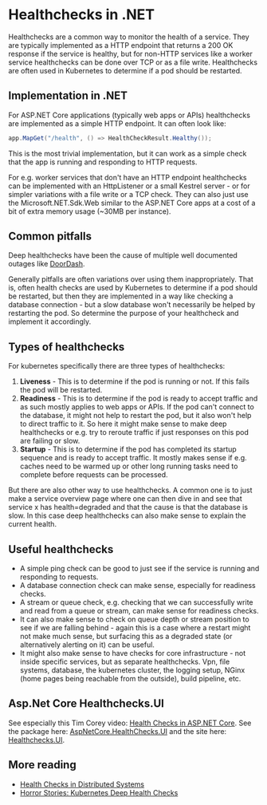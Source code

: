 # Healthchecks in .NET

Healthchecks are a common way to monitor the health of a service. They are typically implemented as a HTTP endpoint that returns a 200 OK response if the service is healthy, but for non-HTTP services like a worker service healthchecks can be done over TCP or as a file write. Healthchecks are often used in Kubernetes to determine if a pod should be restarted.

## Implementation in .NET

For ASP.NET Core applications (typically web apps or APIs) healthchecks are implemented as a simple HTTP endpoint. It can often look like:

```csharp
app.MapGet("/health", () => HealthCheckResult.Healthy());
```

This is the most trivial implementation, but it can work as a simple check that the app is running and responding to HTTP requests.

For e.g. worker services that don't have an HTTP endpoint healthchecks can be implemented with an HttpListener or a small Kestrel server - or for simpler variations with a file write or a TCP check. They can also just use the Microsoft.NET.Sdk.Web similar to the ASP.NET Core apps at a cost of a bit of extra memory usage (~30MB per instance).

## Common pitfalls

Deep healthchecks have been the cause of multiple well documented outages like [DoorDash](https://careersatdoordash.com/blog/how-to-handle-kubernetes-health-checks/).

Generally pitfalls are often variations over using them inappropriately. That is, often health checks are used by Kubernetes to determine if a pod should be restarted, but then they are implemented in a way like checking a database connection - but a slow database won't necessarily be helped by restarting the pod. So determine the purpose of your healthcheck and implement it accordingly.

## Types of healthchecks

For kubernetes specifically there are three types of healthchecks:

1. **Liveness** - This is to determine if the pod is running or not. If this fails the pod will be restarted.
2. **Readiness** - This is to determine if the pod is ready to accept traffic and as such mostly applies to web apps or APIs. If the pod can't connect to the database, it might not help to restart the pod, but it also won't help to direct traffic to it. So here it might make sense to make deep healthchecks or e.g. try to reroute traffic if just responses on this pod are failing or slow.
3. **Startup** - This is to determine if the pod has completed its startup sequence and is ready to accept traffic. It mostly makes sense if e.g. caches need to be warmed up or other long running tasks need to complete before requests can be processed.

But there are also other way to use healthchecks. A common one is to just make a service overview page where one can then dive in and see that service x has health=degraded and that the cause is that the database is slow. In this case deep healthchecks can also make sense to explain the current health.

## Useful healthchecks

* A simple ping check can be good to just see if the service is running and responding to requests.
* A database connection check can make sense, especially for readiness checks.
* A stream or queue check, e.g. checking that we can successfully write and read from a queue or stream, can make sense for readiness checks.
* It can also make sense to check on queue depth or stream position to see if we are falling behind - again this is a case where a restart might not make much sense, but surfacing this as a degraded state (or alternatively alerting on it) can be useful.
* It might also make sense to have checks for core infrastructure - not inside specific services, but as separate healthchecks. Vpn, file systems, database, the kubernetes cluster, the logging setup, NGinx (home pages being reachable from the outside), build pipeline, etc.

## Asp.Net Core Healthchecks.UI

See especially this Tim Corey video: [Health Checks in ASP.NET Core](https://www.youtube.com/watch?v=Kbfto6Y2xdw).
See the package here: [AspNetCore.HealthChecks.UI](https://www.nuget.org/packages/AspNetCore.HealthChecks.UI/) and the site here: [Healthchecks.UI](https://github.com/Xabaril/AspNetCore.Diagnostics.HealthChecks).

## More reading

* [Health Checks in Distributed Systems](https://copyconstruct.medium.com/health-checks-in-distributed-systems-aa8a0e8c1672)
* [Horror Stories: Kubernetes Deep Health Checks](https://encore.dev/blog/horror-stories-k8s)
